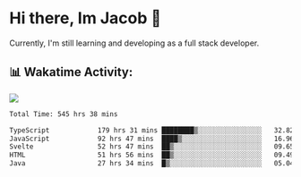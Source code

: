 # Hi there, Im Jacob 👋
Currently, I'm still learning and developing as a full stack developer.

## 📊 Wakatime Activity:

![](https://wakatime.com/share/@bfeff6fe-7f39-433c-bc17-53e716b9a274/c1084c79-5b1a-4658-a9e1-8a8ffabbc873.svg)

<!--START_SECTION:waka-->

```txt
Total Time: 545 hrs 38 mins

TypeScript            179 hrs 31 mins ████████▒░░░░░░░░░░░░░░░░   32.82 %
JavaScript            92 hrs 47 mins  ████▒░░░░░░░░░░░░░░░░░░░░   16.96 %
Svelte                52 hrs 47 mins  ██▒░░░░░░░░░░░░░░░░░░░░░░   09.65 %
HTML                  51 hrs 56 mins  ██▒░░░░░░░░░░░░░░░░░░░░░░   09.49 %
Java                  27 hrs 34 mins  █▒░░░░░░░░░░░░░░░░░░░░░░░   05.04 %
```

<!--END_SECTION:waka-->
